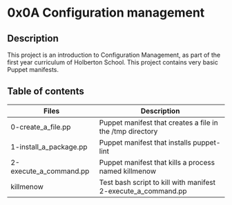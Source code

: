 # 0x0A Configuration management
## Description
This project is an introduction to Configuration Management, as part of the first year curriculum of Holberton School. This project contains very basic Puppet manifests.

## Table of contents
|Files |	Description|
| --- | --- |
|0-create_a_file.pp	|Puppet manifest that creates a file in the /tmp directory|
|1-install_a_package.pp	|Puppet manifest that installs puppet-lint|
|2-execute_a_command.pp	|Puppet manifest that kills a process named killmenow|
|killmenow	|Test bash script to kill with manifest 2-execute_a_command.pp|
